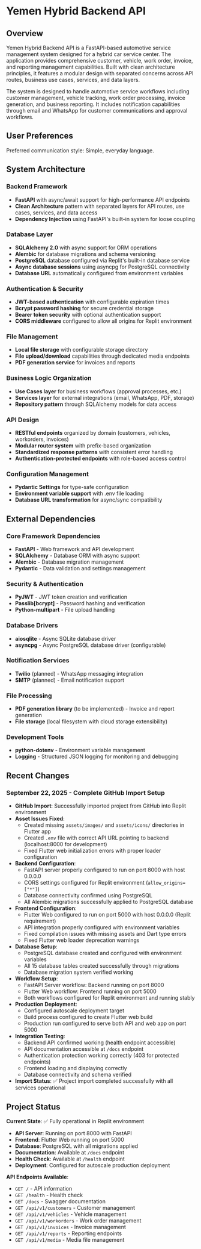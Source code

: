 # Yemen Hybrid Backend API

## Overview

Yemen Hybrid Backend API is a FastAPI-based automotive service management system designed for a hybrid car service center. The application provides comprehensive customer, vehicle, work order, invoice, and reporting management capabilities. Built with clean architecture principles, it features a modular design with separated concerns across API routes, business use cases, services, and data layers.

The system is designed to handle automotive service workflows including customer management, vehicle tracking, work order processing, invoice generation, and business reporting. It includes notification capabilities through email and WhatsApp for customer communications and approval workflows.

## User Preferences

Preferred communication style: Simple, everyday language.

## System Architecture

### Backend Framework
- **FastAPI** with async/await support for high-performance API endpoints
- **Clean Architecture** pattern with separated layers for API routes, use cases, services, and data access
- **Dependency Injection** using FastAPI's built-in system for loose coupling

### Database Layer
- **SQLAlchemy 2.0** with async support for ORM operations
- **Alembic** for database migrations and schema versioning
- **PostgreSQL** database configured via Replit's built-in database service
- **Async database sessions** using asyncpg for PostgreSQL connectivity
- **Database URL** automatically configured from environment variables

### Authentication & Security
- **JWT-based authentication** with configurable expiration times
- **Bcrypt password hashing** for secure credential storage
- **Bearer token security** with optional authentication support
- **CORS middleware** configured to allow all origins for Replit environment

### File Management
- **Local file storage** with configurable storage directory
- **File upload/download** capabilities through dedicated media endpoints
- **PDF generation service** for invoices and reports

### Business Logic Organization
- **Use Cases layer** for business workflows (approval processes, etc.)
- **Services layer** for external integrations (email, WhatsApp, PDF, storage)
- **Repository pattern** through SQLAlchemy models for data access

### API Design
- **RESTful endpoints** organized by domain (customers, vehicles, workorders, invoices)
- **Modular router system** with prefix-based organization
- **Standardized response patterns** with consistent error handling
- **Authentication-protected endpoints** with role-based access control

### Configuration Management
- **Pydantic Settings** for type-safe configuration
- **Environment variable support** with .env file loading
- **Database URL transformation** for async/sync compatibility

## External Dependencies

### Core Framework Dependencies
- **FastAPI** - Web framework and API development
- **SQLAlchemy** - Database ORM with async support
- **Alembic** - Database migration management
- **Pydantic** - Data validation and settings management

### Security & Authentication
- **PyJWT** - JWT token creation and verification
- **Passlib[bcrypt]** - Password hashing and verification
- **Python-multipart** - File upload handling

### Database Drivers
- **aiosqlite** - Async SQLite database driver
- **asyncpg** - Async PostgreSQL database driver (configurable)

### Notification Services
- **Twilio** (planned) - WhatsApp messaging integration
- **SMTP** (planned) - Email notification support

### File Processing
- **PDF generation library** (to be implemented) - Invoice and report generation
- **File storage** (local filesystem with cloud storage extensibility)

### Development Tools
- **python-dotenv** - Environment variable management
- **Logging** - Structured JSON logging for monitoring and debugging

## Recent Changes

### September 22, 2025 - Complete GitHub Import Setup
- **GitHub Import**: Successfully imported project from GitHub into Replit environment
- **Asset Issues Fixed**: 
  - Created missing `assets/images/` and `assets/icons/` directories in Flutter app
  - Created `.env` file with correct API URL pointing to backend (localhost:8000 for development)
  - Fixed Flutter web initialization errors with proper loader configuration
- **Backend Configuration**: 
  - FastAPI server properly configured to run on port 8000 with host 0.0.0.0
  - CORS settings configured for Replit environment (`allow_origins=["*"]`)
  - Database connectivity confirmed using PostgreSQL
  - All Alembic migrations successfully applied to PostgreSQL database
- **Frontend Configuration**:
  - Flutter Web configured to run on port 5000 with host 0.0.0.0 (Replit requirement)
  - API integration properly configured with environment variables
  - Fixed compilation issues with missing assets and Dart type errors
  - Fixed Flutter web loader deprecation warnings
- **Database Setup**:
  - PostgreSQL database created and configured with environment variables
  - All 15 database tables created successfully through migrations
  - Database migration system verified working
- **Workflow Setup**:
  - FastAPI Server workflow: Backend running on port 8000
  - Flutter Web workflow: Frontend running on port 5000
  - Both workflows configured for Replit environment and running stably
- **Production Deployment**:
  - Configured autoscale deployment target
  - Build process configured to create Flutter web build
  - Production run configured to serve both API and web app on port 5000
- **Integration Testing**:
  - Backend API confirmed working (health endpoint accessible)
  - API documentation accessible at `/docs` endpoint
  - Authentication protection working correctly (403 for protected endpoints)
  - Frontend loading and displaying correctly
  - Database connectivity and schema verified
- **Import Status**: ✅ Project import completed successfully with all services operational

## Project Status

**Current State**: ✅ Fully operational in Replit environment
- **API Server**: Running on port 8000 with FastAPI
- **Frontend**: Flutter Web running on port 5000
- **Database**: PostgreSQL with all migrations applied
- **Documentation**: Available at `/docs` endpoint
- **Health Check**: Available at `/health` endpoint
- **Deployment**: Configured for autoscale production deployment

**API Endpoints Available**:
- `GET /` - API information
- `GET /health` - Health check
- `GET /docs` - Swagger documentation
- `GET /api/v1/customers` - Customer management
- `GET /api/v1/vehicles` - Vehicle management  
- `GET /api/v1/workorders` - Work order management
- `GET /api/v1/invoices` - Invoice management
- `GET /api/v1/reports` - Reporting endpoints
- `GET /api/v1/media` - Media file management